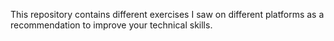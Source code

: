 This repository contains different exercises I saw on different platforms as a recommendation to improve your technical skills.
